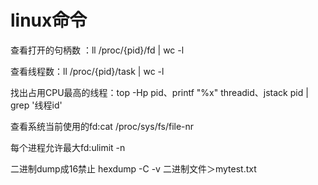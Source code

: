 # linux命令

查看打开的句柄数 ：ll /proc/{pid}/fd | wc -l 

查看线程数：ll /proc/{pid}/task | wc -l

找出占用CPU最高的线程：top -Hp pid、printf "%x" threadid、jstack pid | grep '线程id'

查看系统当前使用的fd:cat /proc/sys/fs/file-nr  

每个进程允许最大fd:ulimit -n

二进制dump成16禁止 hexdump -C -v 二进制文件＞mytest.txt
